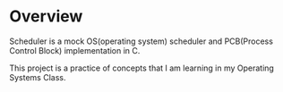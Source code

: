 # Overview

Scheduler is a mock OS(operating system) scheduler and PCB(Process Control Block) implementation in C.

This project is a practice of concepts that I am learning in my Operating Systems Class.

